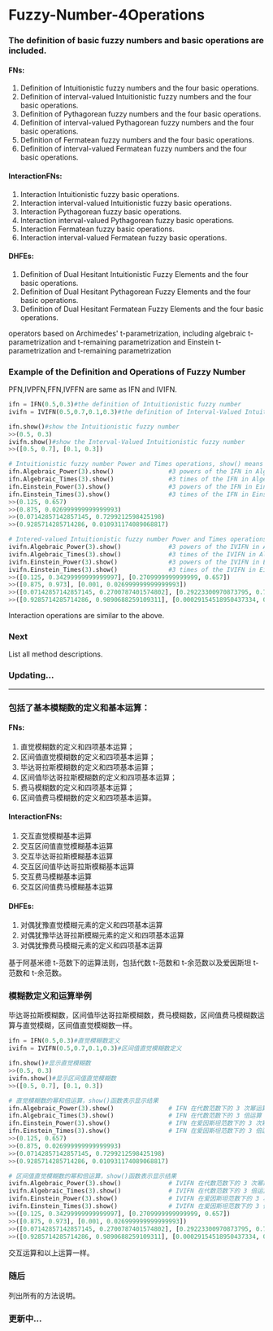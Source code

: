 # Fuzzy-Number-4Operations





### The definition of basic fuzzy numbers and basic operations are included.

#### FNs:

1. Definition of Intuitionistic fuzzy numbers and the four basic operations.
2. Definition of interval-valued Intuitionistic fuzzy numbers and the four basic operations.
3. Definition of Pythagorean fuzzy numbers and the four basic operations.
4. Definition of interval-valued Pythagorean fuzzy numbers and the four basic operations.
5. Definition of Fermatean fuzzy numbers and the four basic operations.
6. Definition of interval-valued Fermatean fuzzy numbers and the four basic operations.

#### InteractionFNs:

1. Interaction Intuitionistic fuzzy basic operations.
2. Interaction interval-valued Intuitionistic fuzzy basic operations.
3. Interaction Pythagorean fuzzy basic operations.
4. Interaction interval-valued Pythagorean fuzzy basic operations.
5. Interaction Fermatean fuzzy basic operations.
6. Interaction interval-valued Fermatean fuzzy basic operations.

#### DHFEs:

1. Definition of Dual Hesitant Intuitionistic Fuzzy Elements and the four basic operations.
2. Definition of Dual Hesitant Pythagorean Fuzzy Elements and the four basic operations.
3. Definition of Dual Hesitant Fermatean Fuzzy Elements and the four basic operations.



operators based on Archimedes' t-parametrization, including algebraic t-parametrization and t-remaining parametrization and Einstein t-parametrization and t-remaining parametrization

### Example of the Definition and Operations of Fuzzy Number

PFN,IVPFN,FFN,IVFFN are same as IFN and IVIFN.

```python
ifn = IFN(0.5,0.3)#the definition of Intuitionistic fuzzy number
ivifn = IVIFN(0.5,0.7,0.1,0.3)#the definition of Interval-Valued Intuitionistic fuzzy number

ifn.show()#show the Intuitionistic fuzzy number
>>(0.5, 0.3)
ivifn.show()#show the Interval-Valued Intuitionistic fuzzy number
>>([0.5, 0.7], [0.1, 0.3])

# Intuitionistic fuzzy number Power and Times operations, show() means show the IFN.
ifn.Algebraic_Power(3).show()				#3 powers of the IFN in Algebraic t-norm & t-conorm
ifn.Algebraic_Times(3).show()				#3 times of the IFN in Algebraic t-norm & t-conorm
ifn.Einstein_Power(3).show()				#3 powers of the IFN in Einstein r-norm & t-conorm
ifn.Einstein_Times(3).show()				#3 times of the IFN in Einstein r-norm & t-conorm
>>(0.125, 0.657)
>>(0.875, 0.026999999999999993)
>>(0.07142857142857145, 0.7299212598425198)
>>(0.9285714285714286, 0.010931174089068817)

# Intered-valued Intuitionistic fuzzy number Power and Times operations, show() means show the IVIFN.
ivifn.Algebraic_Power(3).show()				#3 powers of the IVIFN in Algebraic t-norm & t-conorm
ivifn.Algebraic_Times(3).show()				#3 times of the IVIFN in Algebraic t-norm & t-conorm
ivifn.Einstein_Power(3).show()				#3 powers of the IVIFN in Einstein r-norm & t-conorm
ivifn.Einstein_Times(3).show()				#3 times of the IVIFN in Einstein r-norm & t-conorm
>>([0.125, 0.34299999999999997], [0.2709999999999999, 0.657])
>>([0.875, 0.973], [0.001, 0.026999999999999993])
>>([0.07142857142857145, 0.2700787401574802], [0.29223300970873795, 0.7299212598425198])
>>([0.9285714285714286, 0.9890688259109311], [0.00029154518950437334, 0.010931174089068817])
```

Interaction operations are similar to the above.



### Next

List all method descriptions.



### Updating...

------



### 包括了基本模糊数的定义和基本运算：

#### FNs:

1. 直觉模糊数的定义和四项基本运算；
2. 区间值直觉模糊数的定义和四项基本运算；
3. 毕达哥拉斯模糊数的定义和四项基本运算；
4. 区间值毕达哥拉斯模糊数的定义和四项基本运算；
5. 费马模糊数的定义和四项基本运算；
6. 区间值费马模糊数的定义和四项基本运算。

#### InteractionFNs:

1. 交互直觉模糊基本运算
2. 交互区间值直觉模糊基本运算
3. 交互毕达哥拉斯模糊基本运算
4. 交互区间值毕达哥拉斯模糊基本运算
5. 交互费马模糊基本运算
6. 交互区间值费马模糊基本运算

#### DHFEs:

1. 对偶犹豫直觉模糊元素的定义和四项基本运算
2. 对偶犹豫毕达哥拉斯模糊元素的定义和四项基本运算
3. 对偶犹豫费马模糊元素的定义和四项基本运算



基于阿基米德 t-范数下的运算法则，包括代数 t-范数和 t-余范数以及爱因斯坦 t-范数和 t-余范数。

### 模糊数定义和运算举例

毕达哥拉斯模糊数，区间值毕达哥拉斯模糊数，费马模糊数，区间值费马模糊数运算与直觉模糊，区间值直觉模糊数一样。

```python
ifn = IFN(0.5,0.3)#直觉模糊数定义
ivifn = IVIFN(0.5,0.7,0.1,0.3)#区间值直觉模糊数定义

ifn.show()#显示直觉模糊数
>>(0.5, 0.3)
ivifn.show()#显示区间值直觉模糊数
>>([0.5, 0.7], [0.1, 0.3])

# 直觉模糊数的幂和倍运算，show()函数表示显示结果
ifn.Algebraic_Power(3).show()				# IFN 在代数范数下的 3 次幂运算
ifn.Algebraic_Times(3).show()				# IFN 在代数范数下的 3 倍运算
ifn.Einstein_Power(3).show()				# IFN 在爱因斯坦范数下的 3 次幂运算
ifn.Einstein_Times(3).show()				# IFN 在爱因斯坦范数下的 3 倍运算
>>(0.125, 0.657)
>>(0.875, 0.026999999999999993)
>>(0.07142857142857145, 0.7299212598425198)
>>(0.9285714285714286, 0.010931174089068817)

# 区间值直觉模糊数的幂和倍运算，show()函数表示显示结果
ivifn.Algebraic_Power(3).show()				# IVIFN 在代数范数下的 3 次幂运算
ivifn.Algebraic_Times(3).show()				# IVIFN 在代数范数下的 3 倍运算
ivifn.Einstein_Power(3).show()				# IVIFN 在爱因斯坦范数下的 3 次幂运算
ivifn.Einstein_Times(3).show()				# IVIFN 在爱因斯坦范数下的 3 倍运算
>>([0.125, 0.34299999999999997], [0.2709999999999999, 0.657])
>>([0.875, 0.973], [0.001, 0.026999999999999993])
>>([0.07142857142857145, 0.2700787401574802], [0.29223300970873795, 0.7299212598425198])
>>([0.9285714285714286, 0.9890688259109311], [0.00029154518950437334, 0.010931174089068817])
```

交互运算和以上运算一样。

### 随后

列出所有的方法说明。

### 更新中...
